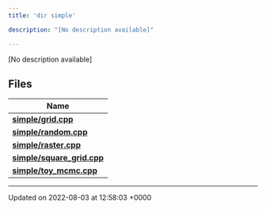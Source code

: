 ```yaml
---
title: 'dir simple'

description: "[No description available]"

---
```







[No description available]

## Files

| Name           |
| -------------- |
| **[simple/grid.cpp](/documentation/code/darkbit/files/grid_8cpp/#file-grid.cpp)**  |
| **[simple/random.cpp](/documentation/code/darkbit/files/random_8cpp/#file-random.cpp)**  |
| **[simple/raster.cpp](/documentation/code/darkbit/files/raster_8cpp/#file-raster.cpp)**  |
| **[simple/square_grid.cpp](/documentation/code/darkbit/files/square__grid_8cpp/#file-square-grid.cpp)**  |
| **[simple/toy_mcmc.cpp](/documentation/code/darkbit/files/toy__mcmc_8cpp/#file-toy-mcmc.cpp)**  |






-------------------------------

Updated on 2022-08-03 at 12:58:03 +0000
